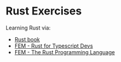 # Rust Exercises

Learning Rust via:

- [Rust book](https://doc.rust-lang.org/stable/book/)
- [FEM - Rust for Typescript Devs](https://frontendmasters.com/courses/rust-ts-devs)
- [FEM - The Rust Programming Language](https://frontendmasters.com/courses/rust)
